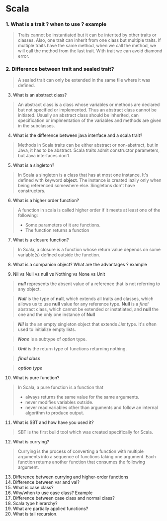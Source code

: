 # Scala
### 1.	What is a trait ? when to use ?  example
> Traits cannot be instantiated but it can be interited by other traits or classes.  Also, one trait can inherit from one class but multiple traits. If multiple traits have the same method, when we call the method, we will call the method from the last trait. With trait we can avoid diamond error.

### 2.	Difference between trait and sealed trait?
> A sealed trait can only be extended in the same file where it was defined.

3.	What is an abstract class? 
> An abstract class is a class whose variables or methods are declared but not specified or implemented. Thus an abstract class cannot be initiated. Usually an abstract class should be inherited, can specification or implmentation of the variables and methods are given in the subclasses.

4.	What is the difference between  java interface and a scala trait?
>  Methods in Scala traits can be either abstract or non-abstract, but in Java, it has to be abstract. Scala traits admit constructor parameters, but Java interfaces don't. 

5.	What is a singleton?
> In Scala a singleton is a class that has at most one instance. It's defined with keyword __object__. The instance is created lazily only when being referenced somewhere else. Singletons don't have constructors.

6.	What is a higher order function?

> A function in scala is called higher order if it meets at least one of the following:
>- Some parameters of it are functions.
>- The function returns a function

7.	What is a closure function?
> In Scala, a closure is a function whose return value depends on some variable(s) defined outside the function.

8.	What is a companion object? What are the advantages ? example
> 

9.	Nil vs Null vs null vs Nothing vs None vs Unit 
> __*null*__ represents the absent value of a reference that is not referring to any object.

> __*Null*__ is the type of **null**, which extends all traits and classes, which allows us to use **null** value for any reference type. **Null** is a _final_ abstract class, which cannot be extended or instatiated, and **null** the one and the only one instance of **Null** 

> __*Nil*__ is the an empty singleton object that extends _List_ type. It's often used to initialize empty lists.

>__*None*__ is a subtype of _option_ type.

>__*Unit*__ is the return type of functions returning nothing.

>__*final class*__

>__*option type*__

10.	What is pure function?
> In Scala, a pure function is a function that
> - always returns the same value for the same arguments.
> - never modifies variables outside.
> - never read variables other than arguments and follow an internal algorithm to produce output.

11.	What is SBT and how have you used it? 

> SBT is the first build tool which was created specifically for Scala.

12.	What is currying?
> Currying is the process of converting a function with multiple arguments into a sequence of functions taking one argument. Each function returns another function that consumes the following argument.

13.	Difference between currying and higher-order functions
14.	Difference between var and val?
15.	What is case class?
16.	Why/when to use case class? Example
17.	Difference between case class and normal class?
18.	Scala type hierarchy?
19.	What are partially applied functions?
20.	What is tail recursion.